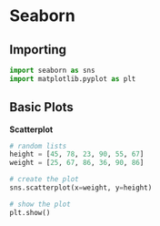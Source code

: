 # Seaborn

## Importing
``` python
import seaborn as sns
import matplotlib.pyplot as plt
```

## Basic Plots
**Scatterplot**
``` python
# random lists
height = [45, 78, 23, 90, 55, 67]
weight = [25, 67, 86, 36, 90, 86]

# create the plot
sns.scatterplot(x=weight, y=height)

# show the plot
plt.show()
```
